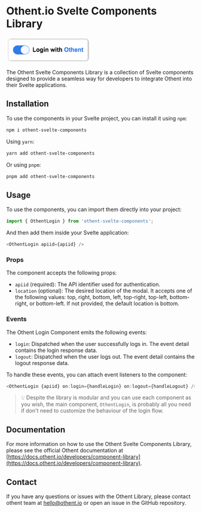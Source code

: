 # Othent.io Svelte Components Library

![OthentLogin component](https://raw.githubusercontent.com/Othent/react-components/main/assets/screenshots/othent-login.png)

The Othent Svelte Components Library is a collection of Svelte components designed
to provide a seamless way for developers to integrate Othent into their Svelte
applications.

## Installation

To use the components in your Svelte project, you can install it using `npm`:

```sh
npm i othent-svelte-components
```

Using `yarn`:

```sh
yarn add othent-svelte-components
```

Or using `pnpm`:

```sh
pnpm add othent-svelte-components
```

## Usage

To use the components, you can import them directly into your project:

```ts
import { OthentLogin } from 'othent-svelte-components';
```

And then add them inside your Svelte application:

```ts
<OthentLogin apiid={apiid} />
```

### Props

The component accepts the following props:

- `apiid` (required): The API identifier used for authentication.
- `location` (optional): The desired location of the modal. It accepts one of the following values: top, right, bottom, left, top-right, top-left, bottom-right, or bottom-left. If not provided, the default location is bottom.

### Events

The Othent Login Component emits the following events:

- `login`: Dispatched when the user successfully logs in. The event detail contains the login response data.
- `logout`: Dispatched when the user logs out. The event detail contains the logout response data.

To handle these events, you can attach event listeners to the component:

```ts
<OthentLogin {apiid} on:login={handleLogin} on:logout={handleLogout} />
```

> 💡 Despite the library is modular and you can use each component as you wish,
> the main component, `OthentLogin`, is probably all you need if don't need to
> customize the behaviour of the login flow.

## Documentation

For more information on how to use the Othent Svelte Components Library, please
see the official Othent documentation at
[https://docs.othent.io/developers/component-library](https://docs.othent.io/developers/component-library).

## Contact

If you have any questions or issues with the Othent Library, please contact
othent team at [hello@othent.io](mailto:hello@othent.io) or open an issue in
the GitHub repository.
